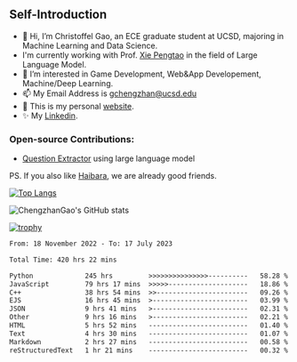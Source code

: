 ## Self-Introduction
- 👋 Hi, I’m Christoffel Gao, an ECE graduate student at UCSD, majoring in Machine Learning and Data Science.
- I'm currently working with Prof. [Xie Pengtao](https://pengtaoxie.github.io/) in the field of Large Language Model.
- 👀 I’m interested in Game Development, Web&App Developement, Machine/Deep Learning.
- 📫 My Email Address is gchengzhan@ucsd.edu
- 🌱 This is my personal [website](https://gaochengzhan.github.io/).
- ✨ My [Linkedin](https://www.linkedin.com/in/chengzhan-christoffel-gao/).

### Open-source Contributions:
- [Question Extractor](https://github.com/nestordemeure/question_extractor) using large language model

PS. If you also like [Haibara](https://www.detectiveconanworld.com/wiki/Ai_Haibara), we are already good friends.

[![Top Langs](https://github-readme-stats.vercel.app/api/top-langs/?username=gaochengzhan&layout=compact&exclude_repo=CNN-based-Image-Recognition-for-AsianGiant-Hornets,Machine-Learning-and-Data-Computing-Tongji,NLP-on-Blogs-during-COVID-19-Pandemic,CSE258-Web-Mining-and-Recommder-System,Stock-Prediction-using-LSTM-Model)](https://github.com/anuraghazra/github-readme-stats)

![ChengzhanGao's GitHub stats](https://github-readme-stats.vercel.app/api?username=gaochengzhan&count_private=true)

[![trophy](https://github-profile-trophy.vercel.app/?username=gaochengzhan&theme=flat&row=1&margin-w=12)](https://github.com/ryo-ma/github-profile-trophy)

<!--START_SECTION:waka-->

```txt
From: 18 November 2022 - To: 17 July 2023

Total Time: 420 hrs 22 mins

Python             245 hrs         >>>>>>>>>>>>>>>----------   58.28 %
JavaScript         79 hrs 17 mins  >>>>>--------------------   18.86 %
C++                38 hrs 54 mins  >>-----------------------   09.26 %
EJS                16 hrs 45 mins  >------------------------   03.99 %
JSON               9 hrs 41 mins   >------------------------   02.31 %
Other              9 hrs 16 mins   >------------------------   02.21 %
HTML               5 hrs 52 mins   -------------------------   01.40 %
Text               4 hrs 30 mins   -------------------------   01.07 %
Markdown           2 hrs 27 mins   -------------------------   00.58 %
reStructuredText   1 hr 21 mins    -------------------------   00.32 %
```

<!--END_SECTION:waka-->

<!---
gaochengzhan/gaochengzhan is a ✨ special ✨ repository because its `README.md` (this file) appears on your GitHub profile.
You can click the Preview link to take a look at your changes.
--->
